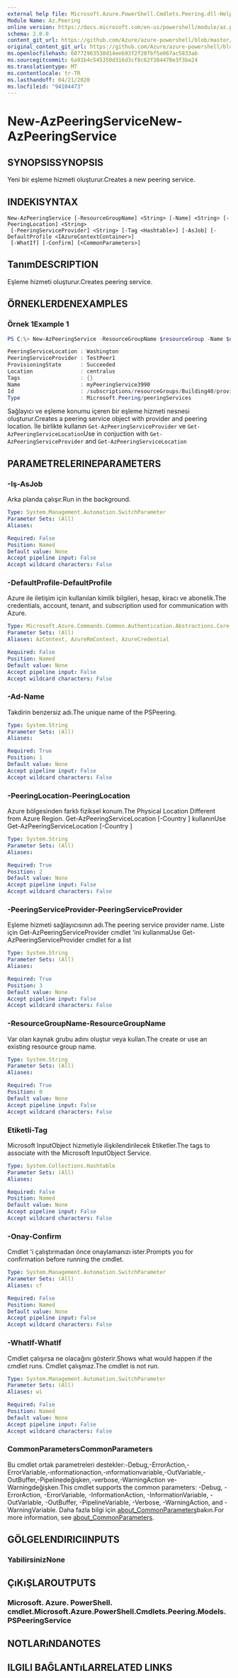 ```yaml
---
external help file: Microsoft.Azure.PowerShell.Cmdlets.Peering.dll-Help.xml
Module Name: Az.Peering
online version: https://docs.microsoft.com/en-us/powershell/module/az.peering/new-azpeeringservice
schema: 2.0.0
content_git_url: https://github.com/Azure/azure-powershell/blob/master/src/Peering/Peering/help/New-AzPeeringService.md
original_content_git_url: https://github.com/Azure/azure-powershell/blob/master/src/Peering/Peering/help/New-AzPeeringService.md
ms.openlocfilehash: 60772963530d14eeb93f2f28fbf5e067ac5833ab
ms.sourcegitcommit: 6a91b4c545350d316d3cf8c62f384478e3f3ba24
ms.translationtype: MT
ms.contentlocale: tr-TR
ms.lasthandoff: 04/21/2020
ms.locfileid: "94104473"
---
```

# <span data-ttu-id="60933-101">New-AzPeeringService</span><span class="sxs-lookup"><span data-stu-id="60933-101">New-AzPeeringService</span></span>

## <span data-ttu-id="60933-102">SYNOPSIS</span><span class="sxs-lookup"><span data-stu-id="60933-102">SYNOPSIS</span></span>
<span data-ttu-id="60933-103">Yeni bir eşleme hizmeti oluşturur.</span><span class="sxs-lookup"><span data-stu-id="60933-103">Creates a new peering service.</span></span>

## <span data-ttu-id="60933-104">INDEKI</span><span class="sxs-lookup"><span data-stu-id="60933-104">SYNTAX</span></span>

```
New-AzPeeringService [-ResourceGroupName] <String> [-Name] <String> [-PeeringLocation] <String>
 [-PeeringServiceProvider] <String> [-Tag <Hashtable>] [-AsJob] [-DefaultProfile <IAzureContextContainer>]
 [-WhatIf] [-Confirm] [<CommonParameters>]
```

## <span data-ttu-id="60933-105">Tanım</span><span class="sxs-lookup"><span data-stu-id="60933-105">DESCRIPTION</span></span>
<span data-ttu-id="60933-106">Eşleme hizmeti oluşturur.</span><span class="sxs-lookup"><span data-stu-id="60933-106">Creates peering service.</span></span>

## <span data-ttu-id="60933-107">ÖRNEKLERDEN</span><span class="sxs-lookup"><span data-stu-id="60933-107">EXAMPLES</span></span>

### <span data-ttu-id="60933-108">Örnek 1</span><span class="sxs-lookup"><span data-stu-id="60933-108">Example 1</span></span>
```powershell
PS C:\> New-AzPeeringService -ResourceGroupName $resourceGroup -Name $name -Location $loc -PeeringServiceProvider $provider

PeeringServiceLocation : Washington
PeeringServiceProvider : TestPeer1
ProvisioningState      : Succeeded
Location               : centralus
Tags                   : {}
Name                   : myPeeringService3990
Id                     : /subscriptions/resourceGroups/Building40/providers/Microsoft.Peering/peeringServices/myPeeringService3990
Type                   : Microsoft.Peering/peeringServices
```

<span data-ttu-id="60933-109">Sağlayıcı ve eşleme konumu içeren bir eşleme hizmeti nesnesi oluşturur.</span><span class="sxs-lookup"><span data-stu-id="60933-109">Creates a peering service object with provider and peering location.</span></span> <span data-ttu-id="60933-110">İle birlikte kullanın `Get-AzPeeringServiceProvider` ve `Get-AzPeeringServiceLocation`</span><span class="sxs-lookup"><span data-stu-id="60933-110">Use in conjuction with `Get-AzPeeringServiceProvider` and `Get-AzPeeringServiceLocation`</span></span>

## <span data-ttu-id="60933-111">PARAMETRELERINE</span><span class="sxs-lookup"><span data-stu-id="60933-111">PARAMETERS</span></span>

### <span data-ttu-id="60933-112">-Iş</span><span class="sxs-lookup"><span data-stu-id="60933-112">-AsJob</span></span>
<span data-ttu-id="60933-113">Arka planda çalışır.</span><span class="sxs-lookup"><span data-stu-id="60933-113">Run in the background.</span></span>

```yaml
Type: System.Management.Automation.SwitchParameter
Parameter Sets: (All)
Aliases:

Required: False
Position: Named
Default value: None
Accept pipeline input: False
Accept wildcard characters: False
```

### <span data-ttu-id="60933-114">-DefaultProfile</span><span class="sxs-lookup"><span data-stu-id="60933-114">-DefaultProfile</span></span>
<span data-ttu-id="60933-115">Azure ile iletişim için kullanılan kimlik bilgileri, hesap, kiracı ve abonelik.</span><span class="sxs-lookup"><span data-stu-id="60933-115">The credentials, account, tenant, and subscription used for communication with Azure.</span></span>

```yaml
Type: Microsoft.Azure.Commands.Common.Authentication.Abstractions.Core.IAzureContextContainer
Parameter Sets: (All)
Aliases: AzContext, AzureRmContext, AzureCredential

Required: False
Position: Named
Default value: None
Accept pipeline input: False
Accept wildcard characters: False
```

### <span data-ttu-id="60933-116">-Ad</span><span class="sxs-lookup"><span data-stu-id="60933-116">-Name</span></span>
<span data-ttu-id="60933-117">Takdirin benzersiz adı.</span><span class="sxs-lookup"><span data-stu-id="60933-117">The unique name of the PSPeering.</span></span>

```yaml
Type: System.String
Parameter Sets: (All)
Aliases:

Required: True
Position: 1
Default value: None
Accept pipeline input: False
Accept wildcard characters: False
```

### <span data-ttu-id="60933-118">-PeeringLocation</span><span class="sxs-lookup"><span data-stu-id="60933-118">-PeeringLocation</span></span>
<span data-ttu-id="60933-119">Azure bölgesinden farklı fiziksel konum.</span><span class="sxs-lookup"><span data-stu-id="60933-119">The Physical Location Different from Azure Region.</span></span> <span data-ttu-id="60933-120">Get-AzPeeringServiceLocation [-Country <country> ] kullanın</span><span class="sxs-lookup"><span data-stu-id="60933-120">Use Get-AzPeeringServiceLocation [-Country <country>]</span></span>

```yaml
Type: System.String
Parameter Sets: (All)
Aliases:

Required: True
Position: 2
Default value: None
Accept pipeline input: False
Accept wildcard characters: False
```

### <span data-ttu-id="60933-121">-PeeringServiceProvider</span><span class="sxs-lookup"><span data-stu-id="60933-121">-PeeringServiceProvider</span></span>
<span data-ttu-id="60933-122">Eşleme hizmeti sağlayıcısının adı.</span><span class="sxs-lookup"><span data-stu-id="60933-122">The peering service provider name.</span></span>
<span data-ttu-id="60933-123">Liste için Get-AzPeeringServiceProvider cmdlet 'ini kullanma</span><span class="sxs-lookup"><span data-stu-id="60933-123">Use Get-AzPeeringServiceProvider cmdlet for a list</span></span>

```yaml
Type: System.String
Parameter Sets: (All)
Aliases:

Required: True
Position: 3
Default value: None
Accept pipeline input: False
Accept wildcard characters: False
```

### <span data-ttu-id="60933-124">-ResourceGroupName</span><span class="sxs-lookup"><span data-stu-id="60933-124">-ResourceGroupName</span></span>
<span data-ttu-id="60933-125">Var olan kaynak grubu adını oluştur veya kullan.</span><span class="sxs-lookup"><span data-stu-id="60933-125">The create or use an existing resource group name.</span></span>

```yaml
Type: System.String
Parameter Sets: (All)
Aliases:

Required: True
Position: 0
Default value: None
Accept pipeline input: False
Accept wildcard characters: False
```

### <span data-ttu-id="60933-126">Etiketli</span><span class="sxs-lookup"><span data-stu-id="60933-126">-Tag</span></span>
<span data-ttu-id="60933-127">Microsoft InputObject hizmetiyle ilişkilendirilecek Etiketler.</span><span class="sxs-lookup"><span data-stu-id="60933-127">The tags to associate with the Microsoft InputObject Service.</span></span>

```yaml
Type: System.Collections.Hashtable
Parameter Sets: (All)
Aliases:

Required: False
Position: Named
Default value: None
Accept pipeline input: False
Accept wildcard characters: False
```

### <span data-ttu-id="60933-128">-Onay</span><span class="sxs-lookup"><span data-stu-id="60933-128">-Confirm</span></span>
<span data-ttu-id="60933-129">Cmdlet 'i çalıştırmadan önce onaylamanızı ister.</span><span class="sxs-lookup"><span data-stu-id="60933-129">Prompts you for confirmation before running the cmdlet.</span></span>

```yaml
Type: System.Management.Automation.SwitchParameter
Parameter Sets: (All)
Aliases: cf

Required: False
Position: Named
Default value: None
Accept pipeline input: False
Accept wildcard characters: False
```

### <span data-ttu-id="60933-130">-WhatIf</span><span class="sxs-lookup"><span data-stu-id="60933-130">-WhatIf</span></span>
<span data-ttu-id="60933-131">Cmdlet çalışırsa ne olacağını gösterir.</span><span class="sxs-lookup"><span data-stu-id="60933-131">Shows what would happen if the cmdlet runs.</span></span>
<span data-ttu-id="60933-132">Cmdlet çalışmaz.</span><span class="sxs-lookup"><span data-stu-id="60933-132">The cmdlet is not run.</span></span>

```yaml
Type: System.Management.Automation.SwitchParameter
Parameter Sets: (All)
Aliases: wi

Required: False
Position: Named
Default value: None
Accept pipeline input: False
Accept wildcard characters: False
```

### <span data-ttu-id="60933-133">CommonParameters</span><span class="sxs-lookup"><span data-stu-id="60933-133">CommonParameters</span></span>
<span data-ttu-id="60933-134">Bu cmdlet ortak parametreleri destekler:-Debug,-ErrorAction,-ErrorVariable,-ınformationaction,-ınformationvariable,-OutVariable,-OutBuffer,-Pipelinedeğişken,-verbose,-WarningAction ve-Warningdeğişken.</span><span class="sxs-lookup"><span data-stu-id="60933-134">This cmdlet supports the common parameters: -Debug, -ErrorAction, -ErrorVariable, -InformationAction, -InformationVariable, -OutVariable, -OutBuffer, -PipelineVariable, -Verbose, -WarningAction, and -WarningVariable.</span></span> <span data-ttu-id="60933-135">Daha fazla bilgi için [about_CommonParameters](http://go.microsoft.com/fwlink/?LinkID=113216)bakın.</span><span class="sxs-lookup"><span data-stu-id="60933-135">For more information, see [about_CommonParameters](http://go.microsoft.com/fwlink/?LinkID=113216).</span></span>

## <span data-ttu-id="60933-136">GÖLGELENDIRICI</span><span class="sxs-lookup"><span data-stu-id="60933-136">INPUTS</span></span>

### <span data-ttu-id="60933-137">Yabilirsiniz</span><span class="sxs-lookup"><span data-stu-id="60933-137">None</span></span>

## <span data-ttu-id="60933-138">ÇıKıŞLAR</span><span class="sxs-lookup"><span data-stu-id="60933-138">OUTPUTS</span></span>

### <span data-ttu-id="60933-139">Microsoft. Azure. PowerShell. cmdlet.</span><span class="sxs-lookup"><span data-stu-id="60933-139">Microsoft.Azure.PowerShell.Cmdlets.Peering.Models.PSPeeringService</span></span>

## <span data-ttu-id="60933-140">NOTLARıNDA</span><span class="sxs-lookup"><span data-stu-id="60933-140">NOTES</span></span>

## <span data-ttu-id="60933-141">ILGILI BAĞLANTıLAR</span><span class="sxs-lookup"><span data-stu-id="60933-141">RELATED LINKS</span></span>
